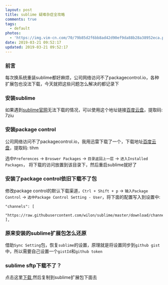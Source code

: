 ```yaml
---
layout: post
title: sublime 疑难杂症全攻略
comments: true
tags:
  - default
photos:
  - 'https://img.vim-cn.com/70/79b85d2f6bb8ad42d90ef9da88b28a38952eca.png'
date: 2019-03-21 09:52:17
updated: 2019-03-21 09:52:17
---
```


### 前言
每次换系统重装sublime都好麻烦，公司网络访问不了packagecontrol.io，各种扩展包也没法下载，今天就把这些问题怎么解决的都记录下

### 安装sublime
如果遇到[sublime官网](https://www.sublimetext.com/)无法下载的情况，可以使用这个地址链接[百度云盘](https://pan.baidu.com/s/1WgGcUEoOroiKmvpa66qzrA)，提取码: 7ziu

### 安装package control
公司网络访问不了packagecontrol.io，我用迅雷下载了一个，下载地址[百度云盘](https://pan.baidu.com/s/1fq2nY-23ItlxsiPTnRzZdQ)，提取码: tihm

选中`Preferences` -> `Broswer Packages` -> `目录返回上一层` -> `进入Installed Packages`， 将下载的访问放置到该目录下，然后重启sublime就好了

### 安装了package control依旧下载不了包
修改package control的默认下载渠道，`Ctrl + Shift + p` -> `输入Package Control` -> `选中Package Control Setting - User`，将下面的配置写入到设置中:
```
"channels": [
  "https://raw.githubusercontent.com/wilon/sublime/master/download/channel_v3.json"
],
```

### 原来安装的sublime扩展包怎么还原
借助`Sync Setting`包，恢复`sublime`的设置，原理就是将设置同步到`github gist`中，所以需要自己设置一个`gistId`和`github token`

### sublime sftp下载不了？
点击这里[下载](https://file.lantingshucheng.com/loan/v2/SFTP.sublime-package),然后复制到sublime扩展包下面去
